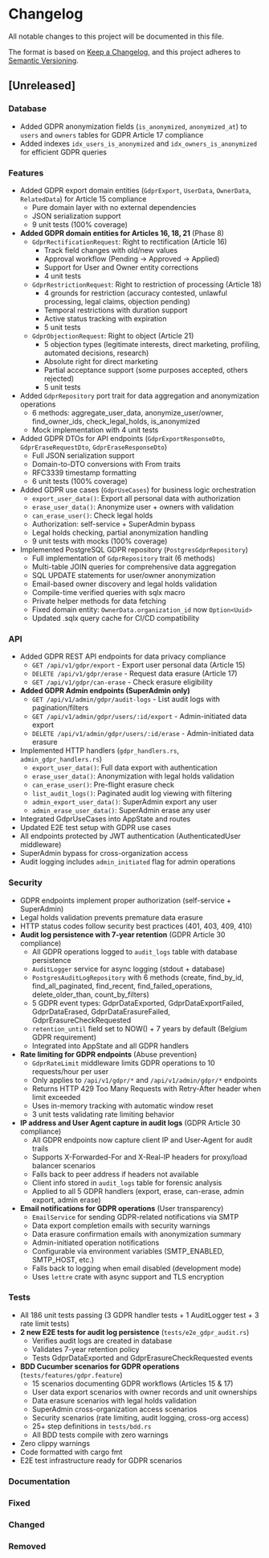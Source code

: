 # Changelog

All notable changes to this project will be documented in this file.

The format is based on [Keep a Changelog](https://keepachangelog.com/en/1.0.0/),
and this project adheres to [Semantic Versioning](https://semver.org/spec/v2.0.0.html).

## [Unreleased]

### Database
- Added GDPR anonymization fields (`is_anonymized`, `anonymized_at`) to `users` and `owners` tables for GDPR Article 17 compliance
- Added indexes `idx_users_is_anonymized` and `idx_owners_is_anonymized` for efficient GDPR queries

### Features
- Added GDPR export domain entities (`GdprExport`, `UserData`, `OwnerData`, `RelatedData`) for Article 15 compliance
  - Pure domain layer with no external dependencies
  - JSON serialization support
  - 9 unit tests (100% coverage)
- **Added GDPR domain entities for Articles 16, 18, 21** (Phase 8)
  - `GdprRectificationRequest`: Right to rectification (Article 16)
    - Track field changes with old/new values
    - Approval workflow (Pending → Approved → Applied)
    - Support for User and Owner entity corrections
    - 4 unit tests
  - `GdprRestrictionRequest`: Right to restriction of processing (Article 18)
    - 4 grounds for restriction (accuracy contested, unlawful processing, legal claims, objection pending)
    - Temporal restrictions with duration support
    - Active status tracking with expiration
    - 5 unit tests
  - `GdprObjectionRequest`: Right to object (Article 21)
    - 5 objection types (legitimate interests, direct marketing, profiling, automated decisions, research)
    - Absolute right for direct marketing
    - Partial acceptance support (some purposes accepted, others rejected)
    - 5 unit tests
- Added `GdprRepository` port trait for data aggregation and anonymization operations
  - 6 methods: aggregate_user_data, anonymize_user/owner, find_owner_ids, check_legal_holds, is_anonymized
  - Mock implementation with 4 unit tests
- Added GDPR DTOs for API endpoints (`GdprExportResponseDto`, `GdprEraseRequestDto`, `GdprEraseResponseDto`)
  - Full JSON serialization support
  - Domain-to-DTO conversions with From traits
  - RFC3339 timestamp formatting
  - 6 unit tests (100% coverage)
- Added GDPR use cases (`GdprUseCases`) for business logic orchestration
  - `export_user_data()`: Export all personal data with authorization
  - `erase_user_data()`: Anonymize user + owners with validation
  - `can_erase_user()`: Check legal holds
  - Authorization: self-service + SuperAdmin bypass
  - Legal holds checking, partial anonymization handling
  - 9 unit tests with mocks (100% coverage)
- Implemented PostgreSQL GDPR repository (`PostgresGdprRepository`)
  - Full implementation of `GdprRepository` trait (6 methods)
  - Multi-table JOIN queries for comprehensive data aggregation
  - SQL UPDATE statements for user/owner anonymization
  - Email-based owner discovery and legal holds validation
  - Compile-time verified queries with sqlx macro
  - Private helper methods for data fetching
  - Fixed domain entity: `OwnerData.organization_id` now `Option<Uuid>`
  - Updated .sqlx query cache for CI/CD compatibility

### API
- Added GDPR REST API endpoints for data privacy compliance
  - `GET /api/v1/gdpr/export` - Export user personal data (Article 15)
  - `DELETE /api/v1/gdpr/erase` - Request data erasure (Article 17)
  - `GET /api/v1/gdpr/can-erase` - Check erasure eligibility
- **Added GDPR Admin endpoints (SuperAdmin only)**
  - `GET /api/v1/admin/gdpr/audit-logs` - List audit logs with pagination/filters
  - `GET /api/v1/admin/gdpr/users/:id/export` - Admin-initiated data export
  - `DELETE /api/v1/admin/gdpr/users/:id/erase` - Admin-initiated data erasure
- Implemented HTTP handlers (`gdpr_handlers.rs`, `admin_gdpr_handlers.rs`)
  - `export_user_data()`: Full data export with authentication
  - `erase_user_data()`: Anonymization with legal holds validation
  - `can_erase_user()`: Pre-flight erasure check
  - `list_audit_logs()`: Paginated audit log viewing with filtering
  - `admin_export_user_data()`: SuperAdmin export any user
  - `admin_erase_user_data()`: SuperAdmin erase any user
- Integrated GdprUseCases into AppState and routes
- Updated E2E test setup with GDPR use cases
- All endpoints protected by JWT authentication (AuthenticatedUser middleware)
- SuperAdmin bypass for cross-organization access
- Audit logging includes `admin_initiated` flag for admin operations

### Security
- GDPR endpoints implement proper authorization (self-service + SuperAdmin)
- Legal holds validation prevents premature data erasure
- HTTP status codes follow security best practices (401, 403, 409, 410)
- **Audit log persistence with 7-year retention** (GDPR Article 30 compliance)
  - All GDPR operations logged to `audit_logs` table with database persistence
  - `AuditLogger` service for async logging (stdout + database)
  - `PostgresAuditLogRepository` with 6 methods (create, find_by_id, find_all_paginated, find_recent, find_failed_operations, delete_older_than, count_by_filters)
  - 5 GDPR event types: GdprDataExported, GdprDataExportFailed, GdprDataErased, GdprDataErasureFailed, GdprErasureCheckRequested
  - `retention_until` field set to NOW() + 7 years by default (Belgium GDPR requirement)
  - Integrated into AppState and all GDPR handlers
- **Rate limiting for GDPR endpoints** (Abuse prevention)
  - `GdprRateLimit` middleware limits GDPR operations to 10 requests/hour per user
  - Only applies to `/api/v1/gdpr/*` and `/api/v1/admin/gdpr/*` endpoints
  - Returns HTTP 429 Too Many Requests with Retry-After header when limit exceeded
  - Uses in-memory tracking with automatic window reset
  - 3 unit tests validating rate limiting behavior
- **IP address and User Agent capture in audit logs** (GDPR Article 30 compliance)
  - All GDPR endpoints now capture client IP and User-Agent for audit trails
  - Supports X-Forwarded-For and X-Real-IP headers for proxy/load balancer scenarios
  - Falls back to peer address if headers not available
  - Client info stored in `audit_logs` table for forensic analysis
  - Applied to all 5 GDPR handlers (export, erase, can-erase, admin export, admin erase)
- **Email notifications for GDPR operations** (User transparency)
  - `EmailService` for sending GDPR-related notifications via SMTP
  - Data export completion emails with security warnings
  - Data erasure confirmation emails with anonymization summary
  - Admin-initiated operation notifications
  - Configurable via environment variables (SMTP_ENABLED, SMTP_HOST, etc.)
  - Falls back to logging when email disabled (development mode)
  - Uses `lettre` crate with async support and TLS encryption

### Tests
- All 186 unit tests passing (3 GDPR handler tests + 1 AuditLogger test + 3 rate limit tests)
- **2 new E2E tests for audit log persistence** (`tests/e2e_gdpr_audit.rs`)
  - Verifies audit logs are created in database
  - Validates 7-year retention policy
  - Tests GdprDataExported and GdprErasureCheckRequested events
- **BDD Cucumber scenarios for GDPR operations** (`tests/features/gdpr.feature`)
  - 15 scenarios documenting GDPR workflows (Articles 15 & 17)
  - User data export scenarios with owner records and unit ownerships
  - Data erasure scenarios with legal holds validation
  - SuperAdmin cross-organization access scenarios
  - Security scenarios (rate limiting, audit logging, cross-org access)
  - 25+ step definitions in `tests/bdd.rs`
  - All BDD tests compile with zero warnings
- Zero clippy warnings
- Code formatted with cargo fmt
- E2E test infrastructure ready for GDPR scenarios

### Documentation

### Fixed

### Changed

### Removed
